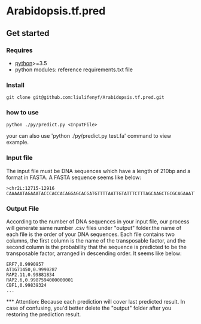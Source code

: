 # Arabidopsis.tf.pred
## Get started
### Requires
- [python](http://www.python.org/downloads/)>=3.5
- python modules: reference requirements.txt file

### Install
```
git clone git@github.com:liulifenyf/Arabidopsis.tf.pred.git

```

### how to use
```
python ./py/predict.py <InputFile>
```
your can also use 'python ./py/predict.py test.fa' command to view example.
### Input file
The input file must be DNA sequences which have a length of 210bp and a format in FASTA.
A FASTA sequence seems like below:
```
>chr2L:12715-12916
CAAAAATAGAAATACCCACCACAGGAGCACGATGTTTTAATTGTATTTCTTTAGCAAGCTGCGCAGAAATTCGGCGGGGCATGTGTGGTGGTGCATTGCCACTTGCCGACGGGACGGCAGTTGCCGCGGTCTGCGCTGGTGGCAAATGCAGAAGGAAAACCGAGACTGTACTGGCATTTGTTGCTGACCACAAAGTTGGCG
```
### Output File
According to the number of DNA sequences in your input file, our process will generate same number .csv files under "output" folder.the name of each file is the order of your DNA sequences.
Each file contains two columns, the first column is the name of the transposable factor, and the second column is the probability that the sequence is predicted to be the transposable factor, arranged in descending order.
It seems like below:
```
ERF7,0.9990957
AT1G71450,0.9990287
RAP2.11,0.99881834
RAP2.6,0.9987594000000001
CBF1,0.99839324
...

```
*** Attention: Because each prediction will cover last predicted result. In case of confusing, you'd better delete the "output" folder after you restoring the prediction result.

